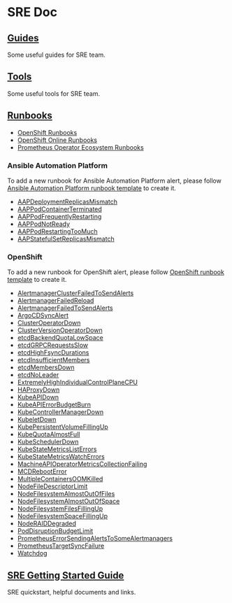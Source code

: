 # SRE Doc

## [Guides](./guides)

Some useful guides for SRE team.

## [Tools](./tools)

Some useful tools for SRE team.

## [Runbooks](./runbooks/)

- [OpenShift Runbooks](https://github.com/openshift/runbooks)
- [OpenShift Online Runbooks](https://github.com/openshift/ops-sop/tree/master/v4/alerts)
- [Prometheus Operator Ecosystem Runbooks](https://github.com/prometheus-operator/runbooks/tree/main/content/runbooks)

### Ansible Automation Platform

To add a new runbook for Ansible Automation Platform alert, please follow [Ansible Automation Platform runbook template](./runbooks/ansible-automation-platform-operator/runbook-template.md) to create it.

- [AAPDeploymentReplicasMismatch](./runbooks/ansible-automation-platform-operator/AAPDeploymentReplicasMismatch.md)
- [AAPPodContainerTerminated](./runbooks/ansible-automation-platform-operator/AAPPodContainerTerminated.md)
- [AAPPodFrequentlyRestarting](./runbooks/ansible-automation-platform-operator/AAPPodFrequentlyRestarting.md)
- [AAPPodNotReady](./runbooks/ansible-automation-platform-operator/AAPPodNotReady.md)
- [AAPPodRestartingTooMuch](./runbooks/ansible-automation-platform-operator/AAPPodRestartingTooMuch.md)
- [AAPStatefulSetReplicasMismatch](./runbooks/ansible-automation-platform-operator/AAPStatefulSetReplicasMismatch.md)

### OpenShift

To add a new runbook for OpenShift alert, please follow [OpenShift runbook template](https://github.com/openshift/runbooks/blob/master/example.md) to create it.

- [AlertmanagerClusterFailedToSendAlerts](https://github.com/openshift/ops-sop/blob/master/v4/alerts/AlertmanagerClusterFailedToSendAlerts.md)
- [AlertmanagerFailedReload](https://github.com/openshift/runbooks/blob/master/alerts/cluster-monitoring-operator/AlertmanagerFailedReload.md)
- [AlertmanagerFailedToSendAlerts](https://github.com/openshift/runbooks/blob/master/alerts/cluster-monitoring-operator/AlertmanagerFailedToSendAlerts.md)
- [ArgoCDSyncAlert](./runbooks/openshift/ArgoCDSyncAlert.md)
- [ClusterOperatorDown](https://github.com/openshift/ops-sop/blob/master/v4/alerts/ClusterOperatorDown.md)
- [ClusterVersionOperatorDown](./runbooks/openshift/ClusterVersionOperatorDown.md)
- [etcdBackendQuotaLowSpace](https://github.com/openshift/runbooks/blob/master/alerts/cluster-etcd-operator/etcdBackendQuotaLowSpace.md)
- [etcdGRPCRequestsSlow](https://github.com/openshift/runbooks/blob/master/alerts/cluster-etcd-operator/etcdGRPCRequestsSlow.md)
- [etcdHighFsyncDurations](https://github.com/openshift/runbooks/blob/master/alerts/cluster-etcd-operator/etcdHighFsyncDurations.md)
- [etcdInsufficientMembers](https://github.com/openshift/runbooks/blob/master/alerts/cluster-etcd-operator/etcdInsufficientMembers.md)
- [etcdMembersDown](https://github.com/openshift/runbooks/blob/master/alerts/cluster-etcd-operator/etcdMembersDown.md)
- [etcdNoLeader](https://github.com/openshift/runbooks/blob/master/alerts/cluster-etcd-operator/etcdNoLeader.md)
- [ExtremelyHighIndividualControlPlaneCPU](https://github.com/openshift/ops-sop/blob/master/v4/alerts/ExtremelyHighIndividualControlPlaneCPU.md)
- [HAProxyDown](https://github.com/openshift/ops-sop/blob/master/v4/alerts/HAProxyDown.md)
- [KubeAPIDown](https://github.com/openshift/runbooks/blob/master/alerts/cluster-monitoring-operator/KubeAPIDown.md)
- [KubeAPIErrorBudgetBurn](https://github.com/openshift/ops-sop/blob/master/v4/alerts/KubeAPIErrorBudgetBurn.md)
- [KubeControllerManagerDown](./runbooks/openshift/KubeControllerManagerDown.md)
- [KubeletDown](https://github.com/openshift/runbooks/blob/master/alerts/cluster-monitoring-operator/KubeletDown.md)
- [KubePersistentVolumeFillingUp](https://github.com/openshift/runbooks/blob/master/alerts/cluster-monitoring-operator/KubePersistentVolumeFillingUp.md)
- [KubeQuotaAlmostFull](./runbooks/openshift/KubeQuotaAlmostFull.md)
- [KubeSchedulerDown](./runbooks/openshift/KubeSchedulerDown.md)
- [KubeStateMetricsListErrors](./runbooks/openshift/KubeStateMetricsListErrors.md)
- [KubeStateMetricsWatchErrors](./runbooks/openshift/KubeStateMetricsWatchErrors.md)
- [MachineAPIOperatorMetricsCollectionFailing](./runbooks/openshift/MachineAPIOperatorMetricsCollectionFailing.md)
- [MCDRebootError](./runbooks/openshift/MCDRebootError.md)
- [MultipleContainersOOMKilled](./runbooks/openshift/MultipleContainersOOMKilled.md)
- [NodeFileDescriptorLimit](https://github.com/openshift/runbooks/blob/master/alerts/cluster-monitoring-operator/NodeFileDescriptorLimit.md)
- [NodeFilesystemAlmostOutOfFiles](https://github.com/openshift/runbooks/blob/master/alerts/cluster-monitoring-operator/NodeFilesystemAlmostOutOfFiles.md)
- [NodeFilesystemAlmostOutOfSpace](https://github.com/openshift/runbooks/blob/master/alerts/cluster-monitoring-operator/NodeFilesystemAlmostOutOfSpace.md)
- [NodeFilesystemFilesFillingUp](https://github.com/openshift/runbooks/blob/master/alerts/cluster-monitoring-operator/NodeFilesystemFilesFillingUp.md)
- [NodeFilesystemSpaceFillingUp](https://github.com/openshift/runbooks/blob/master/alerts/cluster-monitoring-operator/NodeFilesystemSpaceFillingUp.md)
- [NodeRAIDDegraded](https://github.com/openshift/runbooks/blob/master/alerts/cluster-monitoring-operator/NodeRAIDDegraded.md)
- [PodDisruptionBudgetLimit](https://github.com/openshift/ops-sop/blob/master/v4/alerts/PodDisruptionBudgetLimit.md)
- [PrometheusErrorSendingAlertsToSomeAlertmanagers](./runbooks/openshift/PrometheusErrorSendingAlertsToSomeAlertmanagers.md)
- [PrometheusTargetSyncFailure](https://github.com/openshift/runbooks/blob/master/alerts/cluster-monitoring-operator/PrometheusTargetSyncFailure.md)
- [Watchdog](./runbooks/openshift/Watchdog.md)

## [SRE Getting Started Guide](https://docs.google.com/document/d/1xk3xaAD7Un89Pg9qEnhXQhqhGwQmzfjA2Cy5MXfZV8g/edit#heading=h.6t0482971ime)

SRE quickstart, helpful documents and links.
